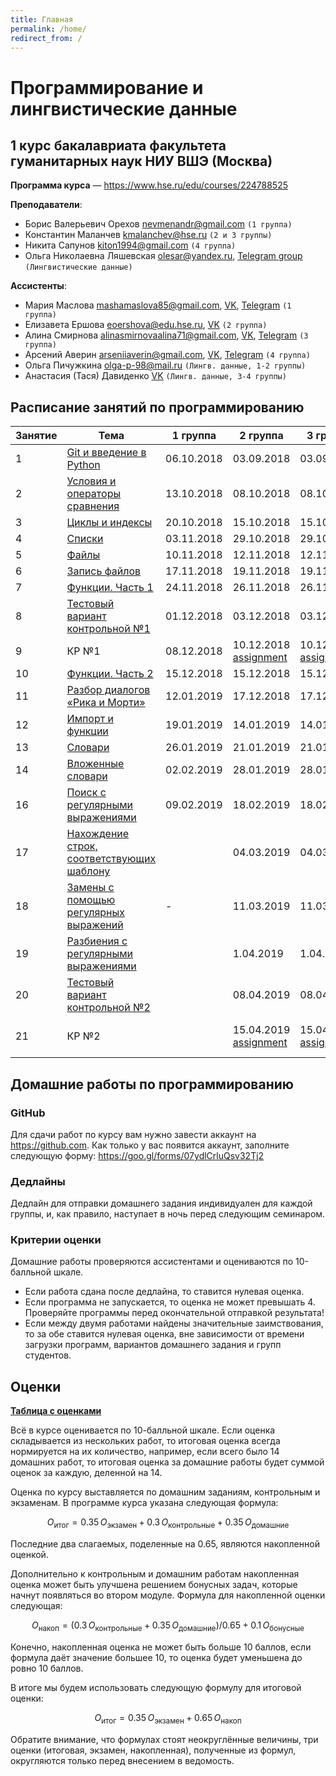 ```yaml
---
title: Главная
permalink: /home/
redirect_from: /
---
```


# Программирование и лингвистические данные

## 1 курс бакалавриата факультета гуманитарных наук НИУ ВШЭ (Москва)

**Программа курса** — <https://www.hse.ru/edu/courses/224788525>

**Преподаватели**:
* Борис Валерьевич Орехов <nevmenandr@gmail.com> `(1 группа)`
* Константин Маланчев <kmalanchev@hse.ru> `(2 и 3 группы)`
* Никита Сапунов <kiton1994@gmail.com> `(4 группа)`
* Ольга Николаевна Ляшевская <olesar@yandex.ru>, [Telegram group](https://t.me/joinchat/GOaNBw-9-ud_qH8zgWmBVA) `(Лингвистические данные)`

**Ассистенты**:
* Мария Маслова <mashamaslova85@gmail.com>, [VK](https://vk.com/hesitantshade),  [Telegram](https://t.me/arstotrix) `(1 группа)`
* Елизавета Ершова <eoershova@edu.hse.ru>, [VK](https://vk.com/42whereismytea42) `(2 группа)`
* Алина Смирнова <alinasmirnovaalina71@gmail.com>, [VK](https://vk.com/id85845315), [Telegram](https://t.me/Kamenshchik) `(3 группа)`
* Арсений Аверин <arseniiaverin@gmail.com>, [VK](https://vk.com/arsenitheunicorn), [Telegram](https://t.me/arsenitheunicorn) `(4 группа)`
* Ольга Пичужкина <olga-p-98@mail.ru> `(Лингв. данные, 1-2 группы)`
* Анастасия (Тася) Давиденко [VK](https://vk.com/tasya_davidenko) `(Лингв. данные, 3-4 группы)`

## Расписание занятий по программированию

|Занятие|Тема|1 группа|2 группа|3 группа|4 группа|
|-------|----|--------|--------|--------|--------|
|1|[Git и введение в Python](/01/)|06.10.2018|03.09.2018|03.09.2018|05.09.2018|
|2|[Условия и операторы сравнения](/02/)|13.10.2018|08.10.2018|08.10.2018|10.10.2018|
|3|[Циклы и индексы](/03/)|20.10.2018|15.10.2018|15.10.2018|17.10.2018|
|4|[Списки](/04/)|03.11.2018|29.10.2018|29.10.2018|31.10.2018|
|5|[Файлы](/05/)|10.11.2018|12.11.2018|12.11.2018|6.11.2018|
|6|[Запись файлов](/06/)|17.11.2018|19.11.2018|19.11.2018|14.11.2018|
|7|[Функции. Часть 1](/07/)|24.11.2018|26.11.2018|26.11.2018|21.11.2018|
|8|[Тестовый вариант контрольной №1](/08/)|01.12.2018|03.12.2018|03.12.2018|28.11.2018|
|9|КР №1|08.12.2018|10.12.2018 [assignment](https://classroom.github.com/a/4xDxOnv8)|10.12.2018 [assignment](https://classroom.github.com/a/nzSRQvEZ)|05.12.2018|
|10|[Функции. Часть 2](/10/)|15.12.2018|15.12.2018|15.12.2018|12.12.2018|
|11|[Разбор диалогов «Рика и Морти»](/11/)|12.01.2019|17.12.2018|17.12.2018|19.12.2018|
|12|[Импорт и функции](/12/)|19.01.2019|14.01.2019|14.01.2019|16.01.2019|
|13|[Словари](/13/)|26.01.2019|21.01.2019|21.01.2019|23.01.2019|
|14|[Вложенные словари](/14/)|02.02.2019|28.01.2019|28.01.2019|30.01.2019 [слайды](https://github.com/pykili/pykili.github.io/blob/master/content/slides/groups/4/seminar_14.pdf)|
|16|[Поиск с регулярными выражениями](/16/)|09.02.2019|18.02.2019|18.02.2019|20.02.2019 [слайды](https://github.com/pykili/pykili.github.io/blob/master/content/slides/groups/4/seminar_16.pdf)|
|17|[Нахождение строк, соответствующих шаблону](/17/)||04.03.2019|04.03.2019|27.02.2019 [слайды](https://github.com/pykili/pykili.github.io/blob/master/content/slides/groups/4/seminar_17.pdf)|
|18|[Замены с помощью регулярных выражений](/18/)|-|11.03.2019|11.03.2019|06.03.2019 [слайды](https://github.com/pykili/pykili.github.io/blob/master/content/slides/groups/4/seminar_18.pdf)|
|19|[Разбиения с регулярными выражениями](/19/)||1.04.2019|1.04.2019|3.04.2019 [слайды](https://github.com/pykili/pykili.github.io/blob/master/content/slides/groups/4/seminar_19.pdf)|
|20|[Тестовый вариант контрольной №2](/20/)||08.04.2019|08.04.2019|10.04.2019 [слайды](https://github.com/pykili/pykili.github.io/blob/master/content/slides/groups/4/seminar_20.pdf)|
|21|КР №2||15.04.2019 [assignment](https://classroom.github.com/a/y0HOZHdb)|15.04.2019 [assignment](https://classroom.github.com/a/jQfT6-Q7)|17.04.2019 [Задание с ответами](https://gist.github.com/Sapunov/ebb0114c7443d2ec71610a193405ccd5)|


## Домашние работы по программированию

### GitHub

Для сдачи работ по курсу вам нужно завести аккаунт на <https://github.com>. Как только у вас появится аккаунт, заполните следующую форму: <https://goo.gl/forms/07ydlCrluQsv32Tj2>

### Дедлайны
Дедлайн для отправки домашнего задания индивидуален для каждой группы, и, как правило, наступает в ночь перед следующим семинаром.

### Критерии оценки
Домашние работы проверяются ассистентами и оцениваются по 10-балльной шкале.

- Если работа сдана после дедлайна, то ставится нулевая оценка.
- Если программа не запускается, то оценка не может превышать 4. Проверяйте программы перед окончательной отправкой результата!
- Если между двумя работами найдены значительные заимствования, то за обе ставится нулевая оценка, вне зависимости от времени загрузки программ, вариантов домашнего задания и групп студентов.


## Оценки

**[Таблица с оценками](https://docs.google.com/spreadsheets/d/1Ps6RB8BAySe7ab_wEAcPmcJ7bDCDDzj9ZK_SoX1CONo)**

Всё в курсе оценивается по 10-балльной шкале.
Если оценка складывается из нескольких работ, то итоговая оценка всегда нормируется на их количество, например, если всего было 14 домашних работ, то итоговая оценка за домашние работы будет суммой оценок за каждую, деленной на 14.

Оценка по курсу выставляется по домашним заданиям, контрольным и экзаменам.
В программе курса указана следующая формула:

$$O_\mathrm{итог} = 0.35\, O_\mathrm{экзамен} + 0.3\, O_\mathrm{контрольные} + 0.35\, O_\mathrm{домашние}$$

Последние два слагаемых, поделенные на 0.65, являются накопленной оценкой.

Дополнительно к контрольным и домашним работам накопленная оценка может быть улучшена решением бонусных задач, которые начнут появляться во втором модуле.
Формула для накопленной оценки следующая:

$$O_\mathrm{накоп} = (0.3\, O_\mathrm{контрольные} + 0.35\, O_\mathrm{домашние}) / 0.65 + 0.1\, O_\mathrm{бонусные}$$

Конечно, накопленная оценка не может быть больше 10 баллов, если формула даёт значение большее 10, то оценка будет уменьшена до ровно 10 баллов.

В итоге мы будем использовать следующую формулу для итоговой оценки:

$$O_\mathrm{итог} = 0.35\, O_\mathrm{экзамен} + 0.65\, O_\mathrm{накоп}$$

Обратите внимание, что формулах стоят неокруглённые величины, три оценки (итоговая, экзамен, накопленная), полученные из формул, округляются только перед внесением в ведомость.
